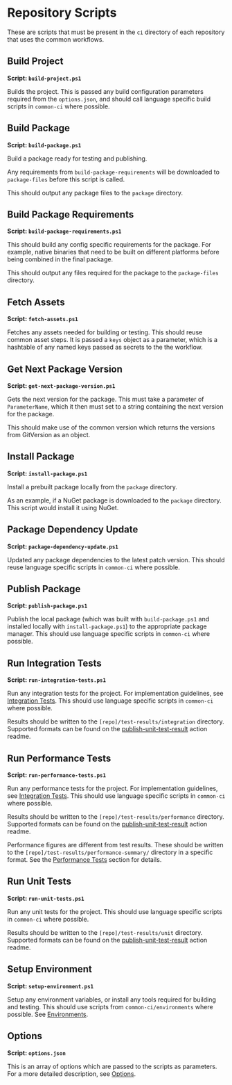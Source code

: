 # Repository Scripts

These are scripts that must be present in the `ci` directory of each repository that uses the common workflows.

## Build Project

**Script: `build-project.ps1`**

Builds the project. This is passed any build configuration parameters required from the `options.json`, and should call language specific build scripts in `common-ci` where possible.

## Build Package

**Script: `build-package.ps1`**

Build a package ready for testing and publishing.

Any requirements from `build-package-requirements` will be downloaded to `package-files` before this script is called.

This should output any package files to the `package` directory.

## Build Package Requirements

**Script: `build-package-requirements.ps1`**

This should build any config specific requirements for the package. For example, native binaries that need to be built on different platforms before being combined in the final package.

This should output any files required for the package to the `package-files` directory.

## Fetch Assets

**Script: `fetch-assets.ps1`**

Fetches any assets needed for building or testing. This should reuse common asset steps. It is passed a `keys` object as a parameter, which is a hashtable of any named keys passed as secrets to the the workflow.

## Get Next Package Version

**Script: `get-next-package-version.ps1`**

Gets the next version for the package. This must take a parameter of `ParameterName`, which it then must set to a string containing the next version for the package.

This should make use of the common version which returns the versions from GitVersion as an object.

## Install Package

**Script: `install-package.ps1`**

Install a prebuilt package locally from the `package` directory.

As an example, if a NuGet package is downloaded to the `package` directory. This script would install it using NuGet.

## Package Dependency Update

**Script: `package-dependency-update.ps1`**

Updated any package dependencies to the latest patch version. This should reuse language specific scripts in `common-ci` where possible.

## Publish Package

**Script: `publish-package.ps1`**

Publish the local package (which was built with `build-package.ps1` and installed locally with `install-package.ps1`) to the appropriate package manager. This should use language specific scripts in `common-ci` where possible.

## Run Integration Tests

**Script: `run-integration-tests.ps1`**

Run any integration tests for the project. For implementation guidelines, see [Integration Tests](/DESIGN.md#integration-tests). This should use language specific scripts in `common-ci` where possible.

Results should be written to the `[repo]/test-results/integration` directory. Supported formats can be found on the [publish-unit-test-result](https://github.com/EnricoMi/publish-unit-test-result-action#generating-test-result-files) action readme.

## Run Performance Tests

**Script: `run-performance-tests.ps1`**

Run any performance tests for the project. For implementation guidelines, see [Integration Tests](/DESIGN.md#integration-tests). This should use language specific scripts in `common-ci` where possible.

Results should be written to the `[repo]/test-results/performance` directory. Supported formats can be found on the [publish-unit-test-result](https://github.com/EnricoMi/publish-unit-test-result-action#generating-test-result-files) action readme.

Performance figures are different from test results. These should be written to the `[repo]/test-results/performance-summary/` directory in a specific format. See the [Performance Tests](/DESIGN.md#performance-tests) section for details.

## Run Unit Tests

**Script: `run-unit-tests.ps1`**

Run any unit tests for the project. This should use language specific scripts in `common-ci` where possible.

Results should be written to the `[repo]/test-results/unit` directory. Supported formats can be found on the [publish-unit-test-result](https://github.com/EnricoMi/publish-unit-test-result-action#generating-test-result-files) action readme.

## Setup Environment

**Script: `setup-environment.ps1`**

Setup any environment variables, or install any tools required for building and testing. This should use scripts from `common-ci/environments` where possible. See [Environments](/environments/README.md).

## Options

**Script: `options.json`**

This is an array of options which are passed to the scripts as parameters. For a more detailed description, see [Options](/DESIGN.md#build-options).